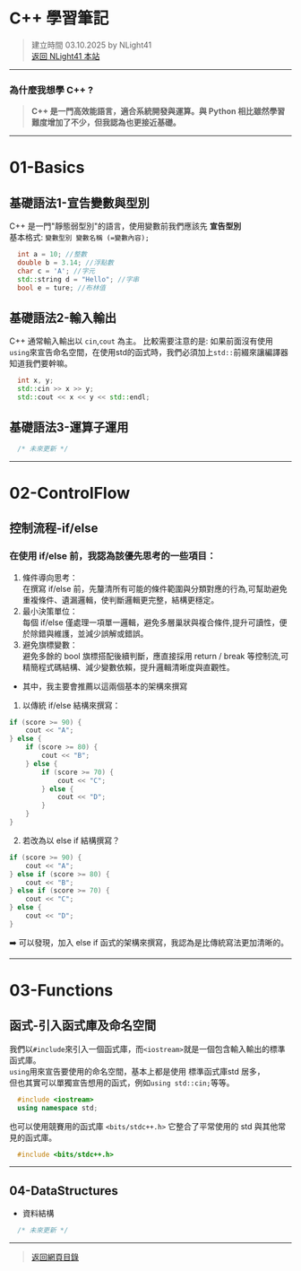 # C++ 學習筆記  
> 建立時間 03.10.2025 by NLight41  
> [返回 NLight41 本站](https://nlight41.github.io/NLight41_LearningRepo/)  
  
---
  
### 為什麼我想學 C++ ?  
> **C++ 是一門高效能語言，適合系統開發與運算。與 Python 相比雖然學習難度增加了不少，但我認為也更接近基礎。**
  
---
# 01-Basics  
## 基礎語法1-宣告變數與型別  
C++ 是一門"靜態弱型別"的語言，使用變數前我們應該先 **宣告型別**  
基本格式:  `變數型別 變數名稱 (=變數內容);`  
  
```cpp
  int a = 10; //整數
  double b = 3.14; //浮點數
  char c = 'A'; //字元
  std::string d = "Hello"; //字串
  bool e = ture; //布林值
```
  
## 基礎語法2-輸入輸出  
C++ 通常輸入輸出以 `cin`,`cout` 為主。
比較需要注意的是: 
如果前面沒有使用`using`來宣告命名空間，在使用std的函式時，我們必須加上`std::`前綴來讓編譯器知道我們要幹嘛。
  
```cpp
  int x, y;
  std::cin >> x >> y;
  std::cout << x << y << std::endl;
```
  
## 基礎語法3-運算子運用  
```cpp
  /* 未來更新 */ 
```
---

# 02-ControlFlow  
## 控制流程-if/else  
  
### 在使用 if/else 前，我認為該優先思考的一些項目：  
  
1. 條件導向思考：  
在撰寫 if/else 前，先釐清所有可能的條件範圍與分類對應的行為,可幫助避免重複條件、遺漏邏輯，使判斷邏輯更完整，結構更穩定。  
2. 最小決策單位：  
每個 if/else 僅處理一項單一邏輯，避免多層巢狀與複合條件,提升可讀性，便於除錯與維護，並減少誤解或錯誤。  
3. 避免旗標變數：  
避免多餘的 bool 旗標搭配後續判斷，應直接採用 return / break 等控制流,可精簡程式碼結構、減少變數依賴，提升邏輯清晰度與直觀性。  
  
- 其中，我主要會推薦以這兩個基本的架構來撰寫  
  
1. 以傳統 if/else 結構來撰寫：  
```cpp
if (score >= 90) {
    cout << "A";
} else {
    if (score >= 80) {
        cout << "B";
    } else {
        if (score >= 70) {
            cout << "C";
        } else {
            cout << "D";
        }
    }
}
```

  
2. 若改為以 else if 結構撰寫？  
```cpp
if (score >= 90) {
    cout << "A";
} else if (score >= 80) {
    cout << "B";
} else if (score >= 70) {
    cout << "C";
} else {
    cout << "D";
}
```
➡️ 可以發現，加入 else if 函式的架構來撰寫，我認為是比傳統寫法更加清晰的。  

---

# 03-Functions  
## 函式-引入函式庫及命名空間  
我們以`#include`來引入一個函式庫，而`<iostream>`就是一個包含輸入輸出的標準函式庫。  
`using`用來宣告要使用的命名空間，基本上都是使用 標準函式庫std 居多，  
但也其實可以單獨宣告想用的函式，例如`using std::cin;`等等。  
  
```cpp
  #include <iostream>
  using namespace std;
```
  
也可以使用競賽用的函式庫 `<bits/stdc++.h>` 它整合了平常使用的 std 與其他常見的函式庫。  
  
```cpp
  #include <bits/stdc++.h>
```
  
---

## 04-DataStructures  
- 資料結構  


```cpp
  /* 未來更新 */ 
```
---
> [返回網頁目錄](https://nlight41.github.io/NLight41_LearningRepo/WebStorage/)  
